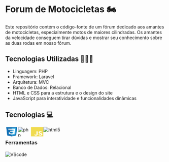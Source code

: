# Forum de Motocicletas 🏍️

Este repositório contém o código-fonte de um fórum dedicado aos amantes de motocicletas, especialmente motos de maiores cilindradas. Os amantes da velocidade conseguem tirar dúvidas e mostrar seu conhecimento sobre as duas rodas em nosso fórum.

## Tecnologias Utilizadas 👨🏼‍💻
- Linguagem: PHP
- Framework: Laravel
- Arquitetura: MVC
- Banco de Dados: Relacional
- HTML e CSS para a estrutura e o design do site
- JavaScript para interatividade e funcionalidades dinâmicas


## Tecnologias 💻 
<p align="left">
</p>
<p align="left"> <img src="https://raw.githubusercontent.com/devicons/devicon /master/icons/html5/html5-original-wordmark.svg" alt="html5" width="40" height="40"/> 
<img align="left" alt="CSS" height="30" width="40" src="https://raw.githubusercontent.com/devicons/devicon/master/icons/css3/css3-original.svg">
<img align="left" alt="php" height="30" width="40" src="https://cdn.jsdelivr.net/gh/devicons/devicon/icons/php/php-original.svg"> 
<img align="left" alt="Js" height="30" width="40" src="https://raw.githubusercontent.com/devicons/devicon/master/icons/javascript/javascript-plain.svg">

  <h3>Ferramentas</h3>
   <img align="center" alt="VScode" height="30" width="40" src="https://cdn.jsdelivr.net/gh/devicons/devicon/icons/vscode/vscode-original.svg">
